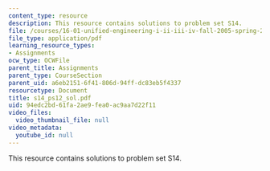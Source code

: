 ```yaml
---
content_type: resource
description: This resource contains solutions to problem set S14.
file: /courses/16-01-unified-engineering-i-ii-iii-iv-fall-2005-spring-2006/94edc2bd61fa2ae9fea0ac9aa7d22f11_s14_ps12_sol.pdf
file_type: application/pdf
learning_resource_types:
- Assignments
ocw_type: OCWFile
parent_title: Assignments
parent_type: CourseSection
parent_uid: a6eb2151-6f41-806d-94ff-dc83eb5f4337
resourcetype: Document
title: s14_ps12_sol.pdf
uid: 94edc2bd-61fa-2ae9-fea0-ac9aa7d22f11
video_files:
  video_thumbnail_file: null
video_metadata:
  youtube_id: null
---
```

This resource contains solutions to problem set S14.

